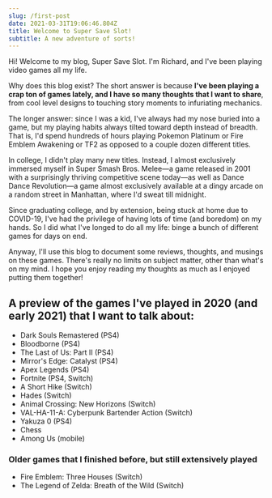 ```yaml
---
slug: /first-post
date: 2021-03-31T19:06:46.804Z
title: Welcome to Super Save Slot!
subtitle: A new adventure of sorts!
---
```

Hi! Welcome to my blog, Super Save Slot. I'm Richard, and I've been playing video games all my life.

Why does this blog exist? The short answer is because **I've been playing a crap ton of games lately, and I have so many thoughts that I want to share**, from cool level designs to touching story moments to infuriating mechanics.

The longer answer: since I was a kid, I've always had my nose buried into a game, but my playing habits always tilted toward depth instead of breadth. That is, I'd spend hundreds of hours playing Pokemon Platinum or Fire Emblem Awakening or TF2 as opposed to a couple dozen different titles.

In college, I didn't play many new titles. Instead, I almost exclusively immersed myself in Super Smash Bros. Melee—a game released in 2001 with a surprisingly thriving competitive scene today—as well as Dance Dance Revolution—a game almost exclusively available at a dingy arcade on a random street in Manhattan, where I'd sweat till midnight.

Since graduating college, and by extension, being stuck at home due to COVID-19, I've had the privilege of having lots of time (and boredom) on my hands. So I did what I've longed to do all my life: binge a bunch of different games for days on end.

Anyway, I'll use this blog to document some reviews, thoughts, and musings on these games. There's really no limits on subject matter, other than what's on my mind. I hope you enjoy reading my thoughts as much as I enjoyed putting them together!

## A preview of the games I've played in 2020 (and early 2021) that I want to talk about:

* Dark Souls Remastered (PS4)
* Bloodborne (PS4)
* The Last of Us: Part II (PS4)
* Mirror's Edge: Catalyst (PS4)
* Apex Legends (PS4)
* Fortnite (PS4, Switch)
* A Short Hike (Switch)
* Hades (Switch)
* Animal Crossing: New Horizons (Switch)
* VAL-HA-11-A: Cyberpunk Bartender Action (Switch)
* Yakuza 0 (PS4)
* Chess
* Among Us (mobile)

### Older games that I finished before, but still extensively played
* Fire Emblem: Three Houses (Switch)
* The Legend of Zelda: Breath of the Wild (Switch)
